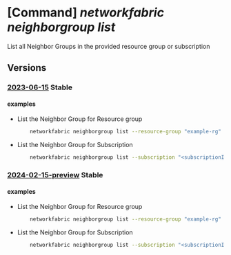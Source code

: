 # [Command] _networkfabric neighborgroup list_

List all Neighbor Groups in the provided resource group or subscription

## Versions

### [2023-06-15](/Resources/mgmt-plane/L3N1YnNjcmlwdGlvbnMve30vcHJvdmlkZXJzL21pY3Jvc29mdC5tYW5hZ2VkbmV0d29ya2ZhYnJpYy9uZWlnaGJvcmdyb3Vwcw==/2023-06-15.xml) **Stable**

<!-- mgmt-plane /subscriptions/{}/providers/microsoft.managednetworkfabric/neighborgroups 2023-06-15 -->
<!-- mgmt-plane /subscriptions/{}/resourcegroups/{}/providers/microsoft.managednetworkfabric/neighborgroups 2023-06-15 -->

#### examples

- List the Neighbor Group for Resource group
    ```bash
        networkfabric neighborgroup list --resource-group "example-rg"
    ```

- List the Neighbor Group for Subscription
    ```bash
        networkfabric neighborgroup list --subscription "<subscriptionId>"
    ```

### [2024-02-15-preview](/Resources/mgmt-plane/L3N1YnNjcmlwdGlvbnMve30vcHJvdmlkZXJzL21pY3Jvc29mdC5tYW5hZ2VkbmV0d29ya2ZhYnJpYy9uZWlnaGJvcmdyb3Vwcw==/2024-02-15-preview.xml) **Stable**

<!-- mgmt-plane /subscriptions/{}/providers/microsoft.managednetworkfabric/neighborgroups 2024-02-15-preview -->
<!-- mgmt-plane /subscriptions/{}/resourcegroups/{}/providers/microsoft.managednetworkfabric/neighborgroups 2024-02-15-preview -->

#### examples

- List the Neighbor Group for Resource group
    ```bash
        networkfabric neighborgroup list --resource-group "example-rg"
    ```

- List the Neighbor Group for Subscription
    ```bash
        networkfabric neighborgroup list --subscription "<subscriptionId>"
    ```

